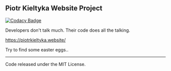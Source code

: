 
## Piotr Kieltyka Website Project

[![Codacy Badge](https://api.codacy.com/project/badge/Grade/8f868e6d34624bd6b797d0b9c22c84d5)](https://app.codacy.com/manual/p.kieltyka/website?utm_source=github.com&utm_medium=referral&utm_content=PiotrKieltyka/website&utm_campaign=Badge_Grade_Dashboard)

Developers don't talk much. Their code does all the talking.

https://piotrkieltyka.website/

Try to find some easter eggs..

------------
Code released under the MIT License.
